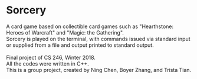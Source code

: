 # Sorcery
A card game based on collectible card games such as "Hearthstone: Heroes of Warcraft" and "Magic: the Gathering".<br>
Sorcery is played on the terminal, with commands issued via standard input or supplied from a file and output printed to standard output.<br>
<br>
Final project of CS 246, Winter 2018.<br>
All the codes were written in C++. <br>
This is a group project, created by Ning Chen, Boyer Zhang, and Trista Tian.

